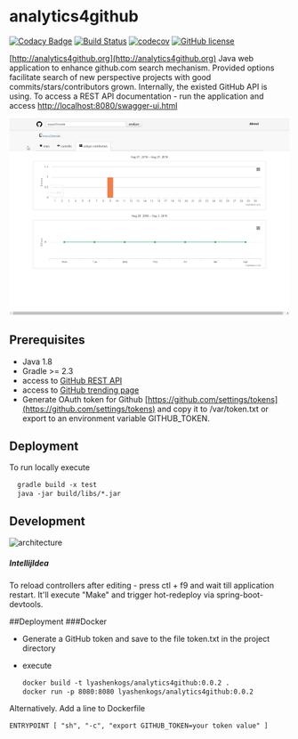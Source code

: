 # analytics4github

[![Codacy Badge](https://api.codacy.com/project/badge/Grade/d3a472531c4b46749c7eda1439d746db)](https://www.codacy.com/app/lyashenkogs/analytics4github?utm_source=github.com&amp;utm_medium=referral&amp;utm_content=LyashenkoGS/analytics4github&amp;utm_campaign=Badge_Grade)
[![Build Status](https://travis-ci.org/LyashenkoGS/analytics4github.svg?branch=master)](https://travis-ci.org/LyashenkoGS/analytics4github)
[![codecov](https://codecov.io/gh/LyashenkoGS/analytics4github/branch/master/graph/badge.svg)](https://codecov.io/gh/LyashenkoGS/analytics4github)
[![GitHub license](https://img.shields.io/github/license/mashape/apistatus.svg)](https://github.com/LyashenkoGS/analytics4github/blob/master/LICENCE)  


[http://analytics4github.org](http://analytics4github.org)
Java web application to enhance github.com search mechanism.
Provided options facilitate search of new perspective projects with good commits/stars/contributors grown.
Internally, the existed GitHub API is using.
To access a REST API documentation - run the application and access
 [http://localhost:8080/swagger-ui.html](http://localhost:8080/swagger-ui.html)
 
![Demo](https://github.com/LyashenkoGS/analytics4github/blob/master/demo.gif) 


## Prerequisites

* Java 1.8
* Gradle >= 2.3 
* access to [GitHub REST API ](https://developer.github.com/v3/)
* access to [GitHub trending page](https://github.com/trending)
* Generate OAuth token for Github [https://github.com/settings/tokens](https://github.com/settings/tokens) and copy it to /var/token.txt or export to an environment variable GITHUB_TOKEN. 

## Deployment
To run locally execute

      gradle build -x test
      java -jar build/libs/*.jar 

## Development
![architecture](./documentation/Arhitecture.png)

##### IntellijIdea
To reload controllers after editing - press ctl + f9 and wait till application restart.
It'll execute "Make" and trigger hot-redeploy via spring-boot-devtools.


##Deployment 
###Docker

* Generate a GitHub token and save to the file token.txt in the project directory
* execute

      docker build -t lyashenkogs/analytics4github:0.0.2 .
      docker run -p 8080:8080 lyashenkogs/analytics4github:0.0.2
        
Alternatively. Add a line to  Dockerfile 

    ENTRYPOINT [ "sh", "-c", "export GITHUB_TOKEN=your token value" ]
